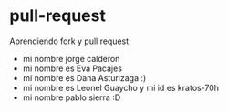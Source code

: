 # pull-request
Aprendiendo fork y pull request

- mi nombre jorge calderon 
- mi nombre es Eva Pacajes
- mi nombre es Dana Asturizaga :)
- mi nombre es Leonel Guaycho y mi id es kratos-70h
- mi nombre pablo sierra :D

